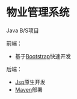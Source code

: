 # 物业管理系统

Java B/S项目

前端：
- 基于[Bootstrap](https://v3.bootcss.com/)快速开发

后端：
- [Jsp](https://en.wikipedia.org/wiki/JavaServer_Pages)原生开发
- [Maven](https://maven.apache.org/)部署